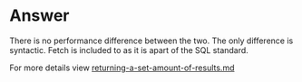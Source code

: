 # Answer 

There is no performance difference between the two. The only difference is syntactic.
Fetch is included to as it is apart of the SQL standard.

For more details view [returning-a-set-amount-of-results.md](../raw-notes/database/psql/returning-a-set-amount-of-results.md)